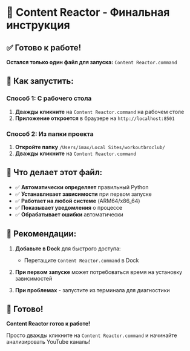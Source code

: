 # 🎉 Content Reactor - Финальная инструкция

## ✅ Готово к работе!

**Остался только один файл для запуска:** `Content Reactor.command`

## 🚀 Как запустить:

### Способ 1: С рабочего стола
1. **Дважды кликните** на `Content Reactor.command` на рабочем столе
2. **Приложение откроется** в браузере на `http://localhost:8501`

### Способ 2: Из папки проекта
1. **Откройте папку** `/Users/imax/Local Sites/workoutbroclub/`
2. **Дважды кликните** на `Content Reactor.command`

## 🔧 Что делает этот файл:

- ✅ **Автоматически определяет** правильный Python
- ✅ **Устанавливает зависимости** при первом запуске
- ✅ **Работает на любой системе** (ARM64/x86_64)
- ✅ **Показывает уведомления** о процессе
- ✅ **Обрабатывает ошибки** автоматически

## 🎯 Рекомендации:

1. **Добавьте в Dock** для быстрого доступа:
   - Перетащите `Content Reactor.command` в Dock
   
2. **При первом запуске** может потребоваться время на установку зависимостей

3. **При проблемах** - запустите из терминала для диагностики

## 🎊 Готово!

**Content Reactor готов к работе!** 

Просто дважды кликните на `Content Reactor.command` и начинайте анализировать YouTube каналы!









